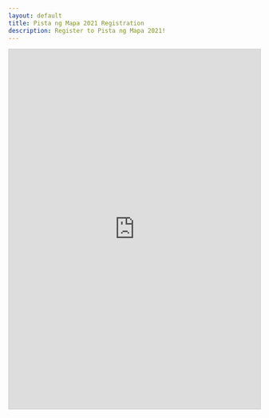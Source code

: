 ```yaml
---
layout: default
title: Pista ng Mapa 2021 Registration
description: Register to Pista ng Mapa 2021!
---
```


<iframe class="airtable-embed" src="https://airtable.com/embed/shrnFg0snc2EjfRdE?backgroundColor=teal" frameborder="0" onmousewheel="" width="100%" height="720" style="background: transparent; border: 1px solid #ccc;"></iframe>